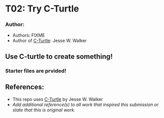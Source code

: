 # T02: Try C-Turtle

### Author:
- Authors: FIXME
- Author of [C-Turtle](https://github.com/walkerje/C-Turtle): Jesse W. Walker

## Use C-turtle to create something!

### Starter files are prvided!

## References:
- This repo uses [C-Turtle](https://github.com/walkerje/C-Turtle) by Jesse W. Walker
- *Add additional reference(s) to all work that inspired this submission or state that this is original work.*

